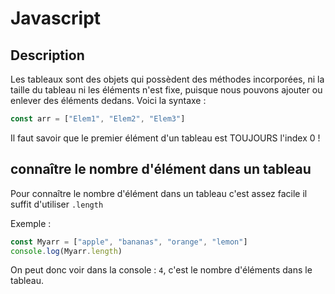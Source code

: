 # Javascript 

## Description

Les tableaux sont des objets qui possèdent des méthodes incorporées, ni la taille du tableau ni les éléments n'est fixe, puisque nous pouvons ajouter ou enlever des éléments dedans.
Voici la syntaxe : 
```js
const arr = ["Elem1", "Elem2", "Elem3"]
```

Il faut savoir que le premier élément d'un tableau est TOUJOURS l'index 0 ! 

## connaître le nombre d'élément dans un tableau

Pour connaître le nombre d'élément dans un tableau c'est assez facile il suffit d'utiliser `.length` 

Exemple :

```js
const Myarr = ["apple", "bananas", "orange", "lemon"]
console.log(Myarr.length)
```

On peut donc voir dans la console : `4`, c'est le nombre d'éléments dans le tableau.



